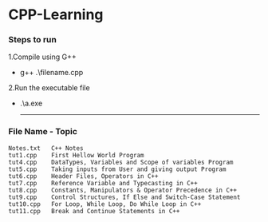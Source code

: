 # CPP-Learning

### Steps to run
1.Compile using G++
- g++ .\filename.cpp

2.Run the executable file
- .\a.exe

  --------------------------------------------
### File Name - Topic
    Notes.txt   C++ Notes
    tut1.cpp    First Hellow World Program
    tut4.cpp    DataTypes, Variables and Scope of variables Program
    tut5.cpp    Taking inputs from User and giving output Program
    tut6.cpp    Header Files, Operators in C++
    tut7.cpp    Reference Variable and Typecasting in C++
    tut8.cpp    Constants, Manipulators & Operator Precedence in C++
    tut9.cpp    Control Structures, If Else and Switch-Case Statement
    tut10.cpp   For Loop, While Loop, Do While Loop in C++
    tut11.cpp   Break and Continue Statements in C++
